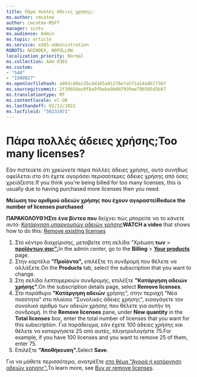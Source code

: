 ```yaml
---
title: Πάρα πολλές άδειες χρήσης;
ms.author: cmcatee
author: cmcatee-MSFT
manager: scotv
ms.audience: Admin
ms.topic: article
ms.service: o365-administration
ROBOTS: NOINDEX, NOFOLLOW
localization_priority: Normal
ms.collection: Adm_O365
ms.custom:
- "540"
- "1500027"
ms.openlocfilehash: a093cd0ac2bc4d165a91276e7a5f1a14a8b7736f
ms.sourcegitcommit: 2f39850ac0fba9fbeba9b8b7939ae79b505d3b67
ms.translationtype: MT
ms.contentlocale: el-GR
ms.lasthandoff: 02/12/2021
ms.locfileid: "50231971"
---
```

# <a name="too-many-licenses"></a><span data-ttu-id="5b29a-102">Πάρα πολλές άδειες χρήσης;</span><span class="sxs-lookup"><span data-stu-id="5b29a-102">Too many licenses?</span></span>

<span data-ttu-id="5b29a-103">Εάν πιστεύετε ότι χρεώνετε πάρα πολλές άδειες χρήσης, αυτό συνήθως οφείλεται στο ότι έχετε αγοράσει περισσότερες άδειες χρήσης από όσες χρειάζεστε.</span><span class="sxs-lookup"><span data-stu-id="5b29a-103">If you think you're being billed for too many licenses, this is usually due to having purchased more licenses then you need.</span></span>
  
<span data-ttu-id="5b29a-104">**Μείωση του αριθμού αδειών χρήσης που έχουν αγοραστεί**</span><span class="sxs-lookup"><span data-stu-id="5b29a-104">**Reduce the number of licenses purchased**</span></span>

<span data-ttu-id="5b29a-105">**ΠΑΡΑΚΟΛΟΥΘΉΣτε ένα βίντεο που** δείχνει πώς μπορείτε να το κάνετε αυτό: [Κατάργηση υπαρχουσών αδειών χρήσης](https://go.microsoft.com/fwlink/p/?linkid=2154938)</span><span class="sxs-lookup"><span data-stu-id="5b29a-105">**WATCH a video** that shows how to do this: [Remove existing licenses](https://go.microsoft.com/fwlink/p/?linkid=2154938)</span></span>
  
1. <span data-ttu-id="5b29a-106">Στο κέντρο διαχείρισης, μεταβείτε στη σελίδα "Χρέωση **των** \> **[προϊόντων σας".](https://go.microsoft.com/fwlink/p/?linkid=842054)**</span><span class="sxs-lookup"><span data-stu-id="5b29a-106">In the admin center, go to the **Billing** \> **[Your products](https://go.microsoft.com/fwlink/p/?linkid=842054)** page.</span></span>
2. <span data-ttu-id="5b29a-107">Στην καρτέλα **"Προϊόντα",** επιλέξτε τη συνδρομή που θέλετε να αλλάξετε.</span><span class="sxs-lookup"><span data-stu-id="5b29a-107">On the **Products** tab, select the subscription that you want to change.</span></span>
3. <span data-ttu-id="5b29a-108">Στη σελίδα λεπτομερειών συνδρομής, επιλέξτε **"Κατάργηση αδειών χρήσης".**</span><span class="sxs-lookup"><span data-stu-id="5b29a-108">On the subscription details page, select **Remove licenses**.</span></span>
4. <span data-ttu-id="5b29a-109">Στο παράθυρο **"Κατάργηση αδειών** χρήσης",  στην περιοχή "Νέα ποσότητα" στο πλαίσιο "Συνολικές άδειες χρήσης", εισαγάγετε τον συνολικό αριθμό των αδειών χρήσης που θέλετε για αυτήν τη συνδρομή. </span><span class="sxs-lookup"><span data-stu-id="5b29a-109">In the **Remove licenses** pane, under **New quantity** in the **Total licenses** box, enter the total number of licenses that you want for this subscription.</span></span> <span data-ttu-id="5b29a-110">Για παράδειγμα, εάν έχετε 100 άδειες χρήσης και θέλετε να καταργήσετε 25 από αυτές, πληκτρολογήστε 75.</span><span class="sxs-lookup"><span data-stu-id="5b29a-110">For example, if you have 100 licenses and you want to remove 25 of them, enter 75.</span></span>
5. <span data-ttu-id="5b29a-111">Επιλέξτε **"Αποθήκευση".**</span><span class="sxs-lookup"><span data-stu-id="5b29a-111">Select **Save**.</span></span>

<span data-ttu-id="5b29a-112">Για να μάθετε περισσότερα, ανατρέξτε [στο θέμα "Αγορά ή κατάργηση αδειών χρήσης".](https://docs.microsoft.com/microsoft-365/commerce/licenses/buy-licenses)</span><span class="sxs-lookup"><span data-stu-id="5b29a-112">To learn more, see [Buy or remove licenses](https://docs.microsoft.com/microsoft-365/commerce/licenses/buy-licenses).</span></span>